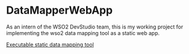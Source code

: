 # DataMapperWebApp

As an intern of the WSO2 DevStudio team, this is my working project for implementing the wso2 data mapping tool as a static web app.

<a href="https://github.com/sachi-d/DataMapperWebApp/blob/master/WebContent/index.html"> Executable static data mapping tool 
</a>
